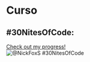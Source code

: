 # Curso
## #30NitesOfCode:
  [Check out my progress!](https://www.codedex.io/@NickFoxS/30-nites-of-code)  
  ![@NickFoxS #30NitesOfCode](https://www.codedex.io/api/petStatus?user=NickFoxS)

